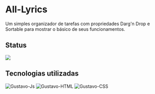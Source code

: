 # All-Lyrics

Um simples organizador de tarefas com propriedades Darg'n Drop e Sortable para mostrar o básico de seus funcionamentos.

## Status

<p>
<img src="http://img.shields.io/static/v1?label=STATUS&message=CONCLUIDO&color=GREEN&style=for-the-badge"/>
</p>

## Tecnologias utilizadas

<div style="display: inline_block">
  <img align="center" alt="Gustavo-Js"  src="https://img.shields.io/badge/JavaScript-323330?style=for-the-badge&logo=javascript&logoColor=F7DF1E">
  <img align="center" alt="Gustavo-HTML"  src="https://img.shields.io/badge/HTML5-E34F26?style=for-the-badge&logo=html5&logoColor=white">
  <img align="center" alt="Gustavo-CSS" src="https://img.shields.io/badge/CSS3-1572B6?style=for-the-badge&logo=css3&logoColor=white">
</div>
